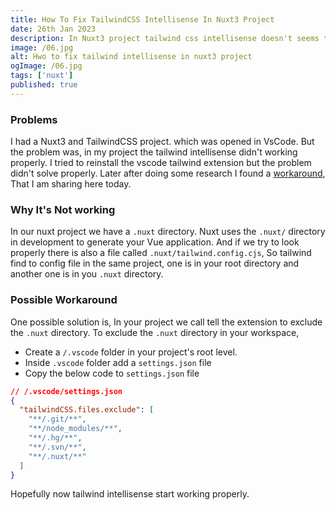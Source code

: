 ```yaml
---
title: How To Fix TailwindCSS Intellisense In Nuxt3 Project
date: 26th Jan 2023
description: In Nuxt3 project tailwind css intellisense doesn't seems to work properly. In this blog I will share a workaround to fix this issue.
image: /06.jpg
alt: Hwo to fix tailwind intellisense in nuxt3 project
ogImage: /06.jpg
tags: ['nuxt']
published: true
---
```


### Problems

I had a Nuxt3 and TailwindCSS project. which was opened in VsCode. But the problem was, in my project the tailwind intellisense didn't working properly. I tried to reinstall the vscode tailwind extension but the problem didn't solve properly. Later after doing some research I found a [workaround](https://github.com/tailwindlabs/tailwindcss-intellisense/issues/663#issuecomment-1316788128), That I am sharing here today.

### Why It's Not working

In our nuxt project we have a `.nuxt` directory. Nuxt uses the `.nuxt/` directory in development to generate your Vue application. And if we try to look properly there is also a file called `.nuxt/tailwind.config.cjs`, So tailwind find to config file in the same project, one is in your root directory and another one is in you `.nuxt` directory.

### Possible Workaround

One possible solution is, In your project we call tell the extension to exclude the `.nuxt` directory. To exclude the `.nuxt` directory in your workspace,

- Create a `/.vscode` folder in your project's root level.
- Inside `.vscode` folder add a `settings.json` file
- Copy the below code to `settings.json` file

```json
// /.vscode/settings.json
{
  "tailwindCSS.files.exclude": [
    "**/.git/**",
    "**/node_modules/**",
    "**/.hg/**",
    "**/.svn/**",
    "**/.nuxt/**"
  ]
}
```

Hopefully now tailwind intellisense start working properly.